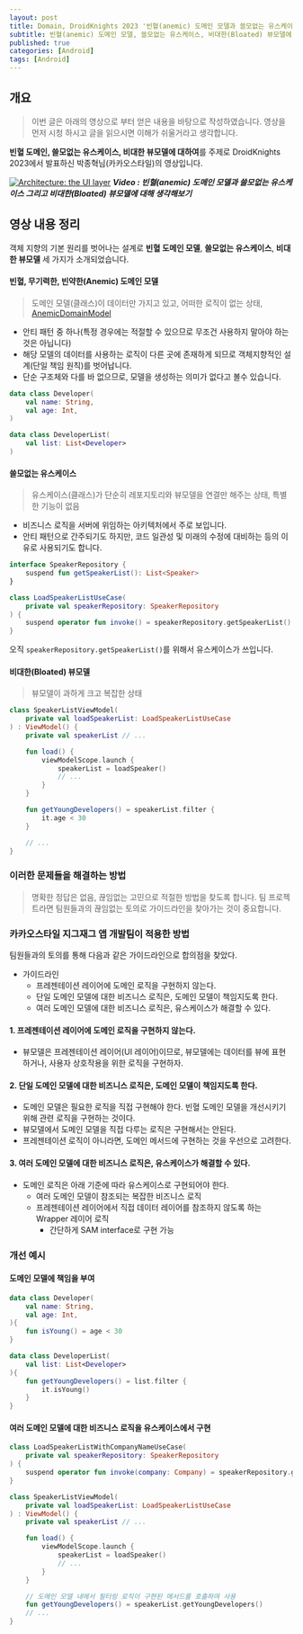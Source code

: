 ```yaml
---
layout: post
title: Domain, DroidKnights 2023 '빈혈(anemic) 도메인 모델과 쓸모없는 유스케이스 그리고 비대한(Bloated) 뷰모델에 대해 생각해보기'내용 정리
subtitle: 빈혈(anemic) 도메인 모델, 쓸모없는 유스케이스, 비대한(Bloated) 뷰모델에 대해 생각해보고 개선 방안을 탐색
published: true
categories: [Android]
tags: [Android]
---
```


## 개요

> 이번 글은 아래의 영상으로 부터 얻은 내용을 바탕으로 작성하였습니다. 영상을 먼저 시청 하시고 글을 읽으시면 이해가 쉬울거라고 생각합니다.

**빈혈 도메인, 쓸모없는 유스케이스, 비대한 뷰모델에 대하여**를 주제로 DroidKnights 2023에서 발표하신 박종혁님(카카오스타일)의 영상입니다.

[![Architecture: the UI layer](https://img.youtube.com/vi/3mR8_vT7m1U/sddefault.jpg)](https://youtu.be/3mR8_vT7m1U?si=sIs_2rVc667qZUtC)
***Video : 빈혈(anemic) 도메인 모델과 쓸모없는 유스케이스 그리고 비대한(Bloated) 뷰모델에 대해 생각해보기***

## 영상 내용 정리

객체 지향의 기본 원리를 벗어나는 설계로 **빈혈 도메인 모델**, **쓸모없는 유스케이스**, **비대한 뷰모델** 세 가지가 소개되었습니다.

#### 빈혈, 무기력한, 빈약한(Anemic) 도메인 모델

> 도메인 모델(클래스)이 데이터만 가지고 있고, 어떠한 로직이 없는 상태, [AnemicDomainModel](https://martinfowler.com/bliki/AnemicDomainModel.html)

- 안티 패턴 중 하나(특정 경우에는 적절할 수 있으므로 무조건 사용하지 말아야 하는 것은 아닙니다)
- 해당 모델의 데이터를 사용하는 로직이 다른 곳에 존재하게 되므로 객체지향적인 설계(단일 책임 원칙)를 벗어납니다.
- 단순 구조체와 다를 바 없으므로, 모델을 생성하는 의미가 없다고 볼수 있습니다.
 

```kotlin
data class Developer(
    val name: String,
    val age: Int,
)

data class DeveloperList(
    val list: List<Developer>
)
```

#### 쓸모없는 유스케이스

> 유스케이스(클래스)가 단순히 레포지토리와 뷰모델을 연결만 해주는 상태, 특별한 기능이 없음

- 비즈니스 로직을 서버에 위임하는 아키텍처에서 주로 보입니다.
- 안티 패턴으로 간주되기도 하지만, 코드 일관성 및 미래의 수정에 대비하는 등의 이유로 사용되기도 합니다.


```kotlin
interface SpeakerRepository {
    suspend fun getSpeakerList(): List<Speaker>
}

class LoadSpeakerListUseCase(
    private val speakerRepository: SpeakerRepository
) {
    suspend operator fun invoke() = speakerRepository.getSpeakerList()
}
```

오직 `speakerRepository.getSpeakerList()`를 위해서 유스케이스가 쓰입니다.


#### 비대한(Bloated) 뷰모델

> 뷰모델이 과하게 크고 복잡한 상태

```kotlin
class SpeakerListViewModel(
    private val loadSpeakerList: LoadSpeakerListUseCase
) : ViewModel() {
    private val speakerList // ...

    fun load() {
        viewModelScope.launch {
            speakerList = loadSpeaker()
            // ...
        }
    }

    fun getYoungDevelopers() = speakerList.filter { 
        it.age < 30 
    }

    // ...
}
```

### 이러한 문제들을 해결하는 방법

> 명확한 정답은 없음, 끊임없는 고민으로 적절한 방법을 찾도록 합니다. 팀 프로젝트라면 팀원들과의 끊임없는 토의로 가이드라인을 찾아가는 것이 중요합니다.

### 카카오스타일 지그재그 앱 개발팀이 적용한 방법

팀원들과의 토의를 통해 다음과 같은 가이드라인으로 합의점을 찾았다.

- 가이드라인
  - 프레젠테이션 레이어에 도메인 로직을 구현하지 않는다.
  - 단일 도메인 모델에 대한 비즈니스 로직은, 도메인 모델이 책임지도록 한다.
  - 여러 도메인 모델에 대한 비즈니스 로직은, 유스케이스가 해결할 수 있다.

#### 1. 프레젠테이션 레이어에 도메인 로직을 구현하지 않는다.

- 뷰모델은 프레젠테이션 레이어(UI 레이어)이므로, 뷰모델에는 데이터를 뷰에 표현하거나, 사용자 상호작용을 위한 로직을 구현하자.

#### 2. 단일 도메인 모델에 대한 비즈니스 로직은, 도메인 모델이 책임지도록 한다.

- 도메인 모델은 필요한 로직을 직접 구현해야 한다. 빈혈 도메인 모델을 개선시키기 위해 관련 로직을 구현하는 것이다.
- 뷰모델에서 도메인 모델을 직접 다루는 로직은 구현해서는 안된다.
- 프레젠테이션 로직이 아니라면, 도메인 메서드에 구현하는 것을 우선으로 고려한다.

#### 3. 여러 도메인 모델에 대한 비즈니스 로직은, 유스케이스가 해결할 수 있다.

- 도메인 로직은 아래 기준에 따라 유스케이스로 구현되어야 한다.
  - 여러 도메인 모델이 참조되는 복잡한 비즈니스 로직
  - 프레젠테이션 레이어에서 직접 데이터 레이어를 참조하지 않도록 하는 Wrapper 레이어 로직
    - 간단하게 SAM interface로 구현 가능

### 개선 예시

#### 도메인 모델에 책임을 부여

```kotlin
data class Developer(
    val name: String,
    val age: Int,
){
    fun isYoung() = age < 30   
}

data class DeveloperList(
    val list: List<Developer>
){
    fun getYoungDevelopers() = list.filter { 
        it.isYoung() 
    }
}
```

#### 여러 도메인 모델에 대한 비즈니스 로직을 유스케이스에서 구현

```kotlin
class LoadSpeakerListWithCompanyNameUseCase(
    private val speakerRepository: SpeakerRepository
) {
    suspend operator fun invoke(company: Company) = speakerRepository.getSpeakerList().concatCompanyName(company)
}
```

```kotlin
class SpeakerListViewModel(
    private val loadSpeakerList: LoadSpeakerListUseCase
) : ViewModel() {
    private val speakerList // ...

    fun load() {
        viewModelScope.launch {
            speakerList = loadSpeaker()
            // ...
        }
    }

    // 도메인 모델 내에서 필터링 로직이 구현된 메서드를 호출하여 사용
    fun getYoungDevelopers() = speakerList.getYoungDevelopers()
    // ...
}
```